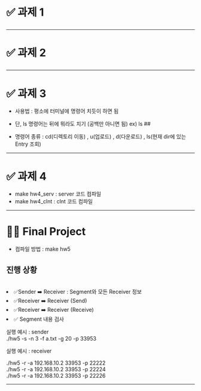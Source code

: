 # ✅ 과제 1 <hr>
# ✅ 과제 2 <hr>
# ✅ 과제 3 <br>
- 사용법 : 평소에 터미널에 명령어 치듯이 하면 됨<br>
 * 단, ls 명령어는 뒤에 뭐라도 치기 (공백만 아니면 됨)  ex) ls ## <br>

- 명령어 종류 : cd(디렉토리 이동) , u(업로드) , d(다운로드) , ls(현재 dir에 있는 Entry 조회)<br>
<hr>

# ✅ 과제 4  <br>
- make hw4_serv : server 코드 컴파일<br>
- make hw4_clnt : clnt 코드 컴파일


<hr>

 # 🤦✅ Final Project <br>
 - 컴파일 방법 : make hw5
<h2>진행 상황</h2> <br>
<li>✅Sender ➡️ Receiver : Segment와 모든 Receiver 정보 </li>
<li>✅Receiver ➡️ Receiver (Send) </li>
<li>✅Receiver ➡️ Receiver (Receive) </li>
<li> ✅ Segment 내용 검사 </li>

실행 예시 : sender <br>
./hw5 -s -n 3 -f a.txt -g 20 -p 33953 <br>

실행 예시 : receiver <br>

./hw5 -r -a 192.168.10.2  33953 -p 22222 <br>
./hw5 -r -a 192.168.10.2  33953 -p 22224 <br>
./hw5 -r -a 192.168.10.2  33953 -p 22226 <br>




<hr>
